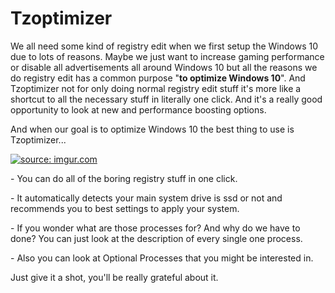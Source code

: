 # Tzoptimizer
<p>We all need some kind of registry edit when we first setup the Windows 10 due to lots of reasons. Maybe we just want to increase gaming performance or disable all advertisements all around Windows 10 but all the reasons we do registry edit has a common purpose "<b>to optimize Windows 10</b>". And Tzoptimizer not for only doing normal registry edit stuff it's more like a shortcut to all the necessary stuff in literally one click. And it's a really good opportunity to look at new and performance boosting options.</p>
<p>And when our goal is to optimize Windows 10 the best thing to use is Tzoptimizer...</p>
<p><a href="#"><img src="https://i.imgur.com/EH5qS1W.png" title="source: imgur.com"/></a></p>
<p>- You can do all of the boring registry stuff in one click.</p>
<p>- It automatically detects your main system drive is ssd or not and recommends you to best settings to apply your system.</p>
<p>- If you wonder what are those processes for? And why do we have to done? You can just look at the description of every single one process.</p>
<p>- Also you can look at Optional Processes that you might be interested in.</p>
<p>Just give it a shot, you'll be really grateful about it.</p>
